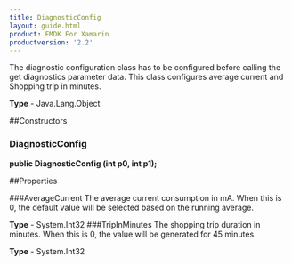 ```yaml
---
title: DiagnosticConfig
layout: guide.html
product: EMDK For Xamarin
productversion: '2.2'
---
```

The diagnostic configuration class has to be configured before calling the get diagnostics parameter data. This class configures average current and Shopping trip in minutes.

**Type** - Java.Lang.Object

##Constructors
### DiagnosticConfig 
**public DiagnosticConfig (int p0, int p1);**

##Properties

###AverageCurrent
The average current consumption in mA. When this is 0, the default value will be selected based on the running average.


**Type** - System.Int32
###TripInMinutes
The shopping trip duration in minutes. When this is 0, the value will be generated for 45 minutes.

**Type** - System.Int32






